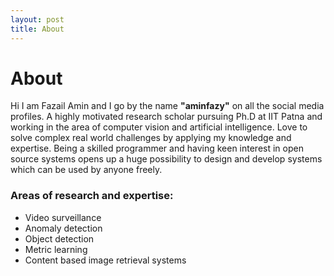```yaml
---
layout: post
title: About
---
```




# About

Hi
I am Fazail Amin and I go by the name **"aminfazy"** on all the social media profiles. A highly motivated research scholar pursuing Ph.D at IIT Patna and  working in the area of computer vision and artificial intelligence. Love to solve complex real world challenges by applying my knowledge and expertise. Being a skilled programmer and having keen interest in open source systems opens up a huge possibility to design and develop systems which can be used by anyone freely.

### Areas of research and expertise:

 - Video surveillance 
 - Anomaly detection
 - Object detection
 - Metric learning
 - Content based image retrieval systems
